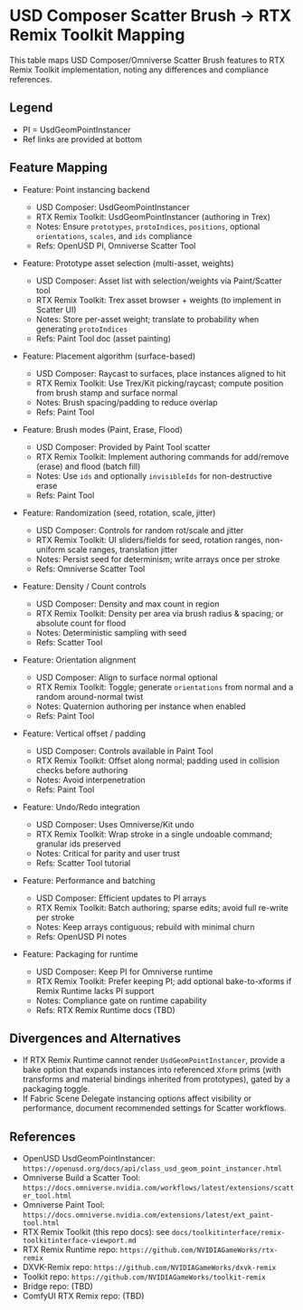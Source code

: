 # USD Composer Scatter Brush → RTX Remix Toolkit Mapping

This table maps USD Composer/Omniverse Scatter Brush features to RTX Remix Toolkit implementation, noting any differences and compliance references.

## Legend
- PI = UsdGeomPointInstancer
- Ref links are provided at bottom

## Feature Mapping

- Feature: Point instancing backend
  - USD Composer: UsdGeomPointInstancer
  - RTX Remix Toolkit: UsdGeomPointInstancer (authoring in Trex)
  - Notes: Ensure `prototypes`, `protoIndices`, `positions`, optional `orientations`, `scales`, and `ids` compliance
  - Refs: OpenUSD PI, Omniverse Scatter Tool

- Feature: Prototype asset selection (multi-asset, weights)
  - USD Composer: Asset list with selection/weights via Paint/Scatter tool
  - RTX Remix Toolkit: Trex asset browser + weights (to implement in Scatter UI)
  - Notes: Store per-asset weight; translate to probability when generating `protoIndices`
  - Refs: Paint Tool doc (asset painting)

- Feature: Placement algorithm (surface-based)
  - USD Composer: Raycast to surfaces, place instances aligned to hit
  - RTX Remix Toolkit: Use Trex/Kit picking/raycast; compute position from brush stamp and surface normal
  - Notes: Brush spacing/padding to reduce overlap
  - Refs: Paint Tool

- Feature: Brush modes (Paint, Erase, Flood)
  - USD Composer: Provided by Paint Tool scatter
  - RTX Remix Toolkit: Implement authoring commands for add/remove (erase) and flood (batch fill)
  - Notes: Use `ids` and optionally `invisibleIds` for non-destructive erase
  - Refs: Paint Tool

- Feature: Randomization (seed, rotation, scale, jitter)
  - USD Composer: Controls for random rot/scale and jitter
  - RTX Remix Toolkit: UI sliders/fields for seed, rotation ranges, non-uniform scale ranges, translation jitter
  - Notes: Persist seed for determinism; write arrays once per stroke
  - Refs: Omniverse Scatter Tool

- Feature: Density / Count controls
  - USD Composer: Density and max count in region
  - RTX Remix Toolkit: Density per area via brush radius & spacing; or absolute count for flood
  - Notes: Deterministic sampling with seed
  - Refs: Scatter Tool

- Feature: Orientation alignment
  - USD Composer: Align to surface normal optional
  - RTX Remix Toolkit: Toggle; generate `orientations` from normal and a random around-normal twist
  - Notes: Quaternion authoring per instance when enabled
  - Refs: Paint Tool

- Feature: Vertical offset / padding
  - USD Composer: Controls available in Paint Tool
  - RTX Remix Toolkit: Offset along normal; padding used in collision checks before authoring
  - Notes: Avoid interpenetration
  - Refs: Paint Tool

- Feature: Undo/Redo integration
  - USD Composer: Uses Omniverse/Kit undo
  - RTX Remix Toolkit: Wrap stroke in a single undoable command; granular ids preserved
  - Notes: Critical for parity and user trust
  - Refs: Scatter Tool tutorial

- Feature: Performance and batching
  - USD Composer: Efficient updates to PI arrays
  - RTX Remix Toolkit: Batch authoring; sparse edits; avoid full re-write per stroke
  - Notes: Keep arrays contiguous; rebuild with minimal churn
  - Refs: OpenUSD PI notes

- Feature: Packaging for runtime
  - USD Composer: Keep PI for Omniverse runtime
  - RTX Remix Toolkit: Prefer keeping PI; add optional bake-to-xforms if Remix Runtime lacks PI support
  - Notes: Compliance gate on runtime capability
  - Refs: RTX Remix Runtime docs (TBD)

## Divergences and Alternatives
- If RTX Remix Runtime cannot render `UsdGeomPointInstancer`, provide a bake option that expands instances into referenced `Xform` prims (with transforms and material bindings inherited from prototypes), gated by a packaging toggle.
- If Fabric Scene Delegate instancing options affect visibility or performance, document recommended settings for Scatter workflows.

## References
- OpenUSD UsdGeomPointInstancer: `https://openusd.org/docs/api/class_usd_geom_point_instancer.html`
- Omniverse Build a Scatter Tool: `https://docs.omniverse.nvidia.com/workflows/latest/extensions/scatter_tool.html`
- Omniverse Paint Tool: `https://docs.omniverse.nvidia.com/extensions/latest/ext_paint-tool.html`
- RTX Remix Toolkit (this repo docs): see `docs/toolkitinterface/remix-toolkitinterface-viewport.md`
- RTX Remix Runtime repo: `https://github.com/NVIDIAGameWorks/rtx-remix`
- DXVK-Remix repo: `https://github.com/NVIDIAGameWorks/dxvk-remix`
- Toolkit repo: `https://github.com/NVIDIAGameWorks/toolkit-remix`
- Bridge repo: (TBD)
- ComfyUI RTX Remix repo: (TBD)